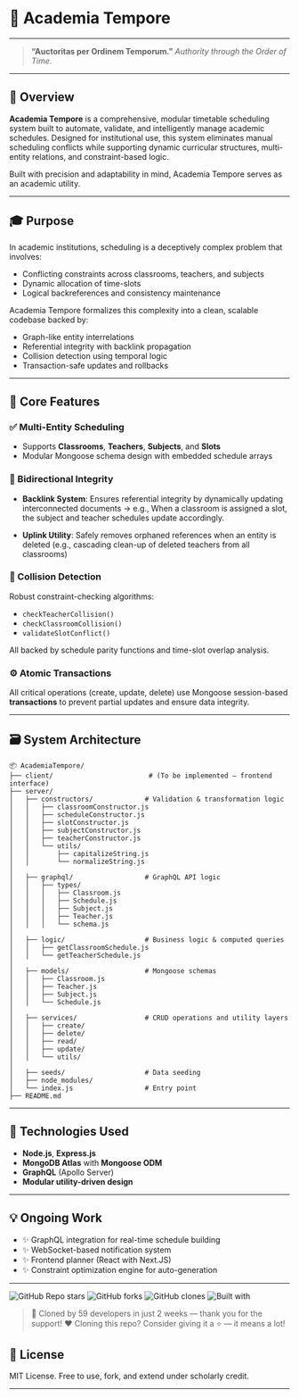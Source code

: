
# 📘 Academia Tempore
---

> **“Auctoritas per Ordinem Temporum.”**
> *Authority through the Order of Time.*

---

## 🧭 Overview

**Academia Tempore** is a comprehensive, modular timetable scheduling system built to automate, validate, and intelligently manage academic schedules. Designed for institutional use, this system eliminates manual scheduling conflicts while supporting dynamic curricular structures, multi-entity relations, and constraint-based logic.

Built with precision and adaptability in mind, Academia Tempore serves as an academic utility.

---

## 🎓 Purpose

In academic institutions, scheduling is a deceptively complex problem that involves:

* Conflicting constraints across classrooms, teachers, and subjects
* Dynamic allocation of time-slots
* Logical backreferences and consistency maintenance

Academia Tempore formalizes this complexity into a clean, scalable codebase backed by:

* Graph-like entity interrelations
* Referential integrity with backlink propagation
* Collision detection using temporal logic
* Transaction-safe updates and rollbacks

---

## 🧩 Core Features

### ✅ Multi-Entity Scheduling

* Supports **Classrooms**, **Teachers**, **Subjects**, and **Slots**
* Modular Mongoose schema design with embedded schedule arrays

### 🔄 Bidirectional Integrity

* **Backlink System**: Ensures referential integrity by dynamically updating interconnected documents
  → e.g., When a classroom is assigned a slot, the subject and teacher schedules update accordingly.

* **Uplink Utility**: Safely removes orphaned references when an entity is deleted (e.g., cascading clean-up of deleted teachers from all classrooms)

### 🧠 Collision Detection

Robust constraint-checking algorithms:

* `checkTeacherCollision()`
* `checkClassroomCollision()`
* `validateSlotConflict()`

All backed by schedule parity functions and time-slot overlap analysis.

### ⚙️ Atomic Transactions

All critical operations (create, update, delete) use Mongoose session-based **transactions** to prevent partial updates and ensure data integrity.

---

## 🗃️ System Architecture

```
📦 AcademiaTempore/
├── client/                        # (To be implemented – frontend interface)
├── server/
│   ├── constructors/             # Validation & transformation logic
│   │   ├── classroomConstructor.js
│   │   ├── scheduleConstructor.js
│   │   ├── slotConstructor.js
│   │   ├── subjectConstructor.js
│   │   ├── teacherConstructor.js
│   │   └── utils/
│   │       ├── capitalizeString.js
│   │       └── normalizeString.js
│
│   ├── graphql/                  # GraphQL API logic
│   │   ├── types/
│   │   │   ├── Classroom.js
│   │   │   ├── Schedule.js
│   │   │   ├── Subject.js
│   │   │   ├── Teacher.js
│   │   │   └── schema.js
│
│   ├── logic/                    # Business logic & computed queries
│   │   ├── getClassroomSchedule.js
│   │   └── getTeacherSchedule.js
│
│   ├── models/                   # Mongoose schemas
│   │   ├── Classroom.js
│   │   ├── Teacher.js
│   │   ├── Subject.js
│   │   └── Schedule.js
│
│   ├── services/                 # CRUD operations and utility layers
│   │   ├── create/
│   │   ├── delete/
│   │   ├── read/
│   │   ├── update/
│   │   └── utils/
│
│   ├── seeds/                    # Data seeding 
│   ├── node_modules/
│   └── index.js                  # Entry point
├── README.md

```

---

## 🚀 Technologies Used

* **Node.js**, **Express.js**
* **MongoDB Atlas** with **Mongoose ODM** 
* **GraphQL** (Apollo Server)
* **Modular utility-driven design**

---

## 💡 Ongoing Work

* ✨ GraphQL integration for real-time schedule building
* ✨ WebSocket-based notification system
* ✨ Frontend planner (React with Next.JS)
* ✨ Constraint optimization engine for auto-generation

---

![GitHub Repo stars](https://img.shields.io/github/stars/Vishisht-Dwivedi/YOUR_REPO_NAME?style=social)
![GitHub forks](https://img.shields.io/github/forks/Vishisht-Dwivedi/YOUR_REPO_NAME?style=social)
![GitHub clones](https://img.shields.io/badge/clones-89-blueviolet?logo=github)
![Built with](https://img.shields.io/badge/built%20with-GraphQL%20%7C%20Mongoose%20%7C%20Node.js-brightgreen)

> 🎉 Cloned by 59 developers in just 2 weeks — thank you for the support!
> ❤️ Cloning this repo? Consider giving it a ⭐ — it means a lot!

## 🧾 License

MIT License. Free to use, fork, and extend under scholarly credit.

---

